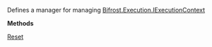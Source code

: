 Defines a manager for managing [Bifrost.Execution.IExecutionContext](Bifrost.Execution.IExecutionContext)

**Methods**

[Reset](Bifrost.Execution.IExecutionContextManager.Reset)
